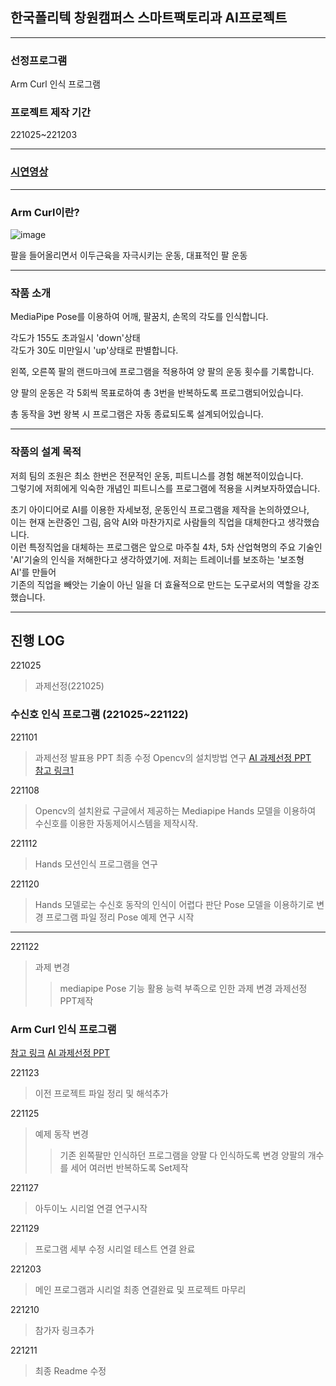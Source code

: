 ## 한국폴리텍 창원캠퍼스 스마트팩토리과 AI프로젝트     

--------------------------------------      

### 선정프로그램        

Arm Curl 인식 프로그램          

### 프로젝트 제작 기간          

221025~221203           

--------------------------------------      

### [시연영상](https://youtu.be/fQRlL3JTdS4)     

--------------------------------------     

### Arm Curl이란?   
![image](https://user-images.githubusercontent.com/112456183/207215480-98900a85-2005-401e-abf7-8182d9dc81c8.png)

팔을 들어올리면서 이두근육을 자극시키는 운동, 대표적인 팔 운동       

--------------------------------------    
### 작품 소개      

MediaPipe Pose를 이용하여 어깨, 팔꿈치, 손목의 각도를 인식합니다.     

각도가 155도 초과일시 'down'상태    
각도가 30도 미만일시 'up'상태로 판별합니다.     

왼쪽, 오른쪽 팔의 랜드마크에 프로그램을 적용하여 양 팔의 운동 횟수를 기록합니다.    

양 팔의 운동은 각 5회씩 목표로하여 총 3번을 반복하도록 프로그램되어있습니다.     

총 동작을 3번 왕복 시 프로그램은 자동 종료되도록 설계되어있습니다.    

--------------------------------------    

### 작품의 설계 목적    

저희 팀의 조원은 최소 한번은 전문적인 운동, 피트니스를 경험 해본적이있습니다.       
그렇기에 저희에게 익숙한 개념인 피트니스를 프로그램에 적용을 시켜보자하였습니다.        

초기 아이디어로 AI를 이용한 자세보정, 운동인식 프로그램을 제작을 논의하였으나,          
이는 현재 논란중인 그림, 음악 AI와 마찬가지로 사람들의 직업을 대체한다고 생각했습니다.          
이런 특정직업을 대체하는 프로그램은 앞으로 마주칠 4차, 5차 산업혁명의 주요 기술인       
'AI'기술의 인식을 저해한다고 생각하였기에. 저희는 트레이너를 보조하는 '보조형 AI'를 만들어    
기존의 직업을 빼앗는 기술이 아닌 일을 더 효율적으로 만드는 도구로서의 역할을 강조했습니다.              

--------------------------------------                  
            
## 진행 LOG      

221025
> 과제선정(221025)   

### 수신호 인식 프로그램 (221025~221122)

221101
> 과제선정 발표용 PPT 최종 수정
> Opencv의 설치방법 연구
> [AI 과제선정 PPT](https://github.com/minnyeob/AI_project/files/9906815/221026_5.AI.PPT.pptx)   
> [참고 링크1](https://youtu.be/eHxDWhtbRCk)

221108
> Opencv의 설치완료
> 구글에서 제공하는 Mediapipe Hands 모델을 이용하여 수신호를 이용한 자동제어시스템을 제작시작.        

221112
> Hands 모션인식 프로그램을 연구

221120
> Hands 모델로는 수신호 동작의 인식이 어렵다 판단 Pose 모델을 이용하기로 변경
> 프로그램 파일 정리
> Pose 예제 연구 시작

--------------------------------------

221122
> 과제 변경
>> mediapipe Pose 기능 활용 능력 부족으로 인한 과제 변경
>> 과제선정 PPT제작

### Arm Curl 인식 프로그램
[참고 링크](https://www.youtube.com/watch?v=06TE_U21FK4)
[AI 과제선정 PPT](https://github.com/leejuyeo/AI-control/blob/main/%EC%95%94%EC%BB%AC%EC%B9%B4%EC%9A%B4%ED%8A%B8%20(1).pptx)

221123
> 이전 프로젝트 파일 정리 및 해석추가

221125
> 예제 동작 변경
>> 기존 왼쪽팔만 인식하던 프로그램을 양팔 다 인식하도록 변경
>> 양팔의 개수를 세어 여러번 반복하도록 Set제작

221127
> 아두이노 시리얼 연결 연구시작

221129
> 프로그램 세부 수정
> 시리얼 테스트 연결 완료

221203
> 메인 프로그램과 시리얼 최종 연결완료 및 프로젝트 마무리

221210
> 참가자 링크추가

221211
> 최종 Readme 수정

